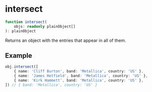 # intersect

```ts
function intersect(
    objs: readonly plainObject[]
): plainObject
```

Returns an object with the entries that appear in all of them.

## Example

```ts
obj.intersect([
    { name: 'Cliff Burton', band: 'Metallica', country: 'US' },
    { name: 'James Hetfield', band: 'Metallica', country: 'US' },
    { name: 'Kirk Hammett', band: 'Metallica', country: 'US' },
]) // { band: 'Metallica', country: 'US' }
```
